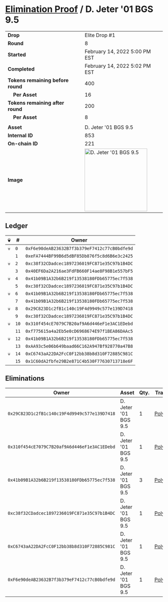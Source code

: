# [Elimination Proof](./readme.md) / D. Jeter &#039;01 BGS 9.5

|||
|---|---|
| **Drop** | Elite Drop #1 |
| **Round** | 8 |
| **Started** | February 14, 2022 5:00 PM EST |
| **Completed** | February 14, 2022 5:02 PM EST |
| **Tokens remaining before round** | 400 |
| **&nbsp;&nbsp;&nbsp;&nbsp;Per Asset** | 16 |
| **Tokens remaining after round** | 200 |
| **&nbsp;&nbsp;&nbsp;&nbsp;Per Asset** | 8 |
| | |
| **Asset** | D. Jeter &#039;01 BGS 9.5 |
| **Internal ID** | 853 |
| **On-chain ID** | 221 |
| **Image** | <img src="https://tcdn.blokpax.com/95836cf2-27ed-4622-80e2-b66526820255/cfa66033d3d8d06e7845a02881dac38041e4bb511442329f6edcf5a6e3380477.png" height="200" alt="D. Jeter &#039;01 BGS 9.5" /> |

## Ledger

| 💀 | # | Owner |
| --- | --- | --- |
| 💀 | `0` | `0xF6e90deAB23632B7f3b379eF7412c77cB0bdfe9d` |
|  | `1` | `0xeFA7444BF99B6d5dBF85Db876f5c8d6B6e3c2425` |
| 💀 | `2` | `0xc38f32CDadcec1897236019FC871e35C97b1B4DC` |
|  | `3` | `0x40EF6Da2A216ae3FdFB660F14ae8F98B1e557bF5` |
| 💀 | `4` | `0x41b09B1A32b6B219f13538180FDb65775ec7f538` |
|  | `5` | `0xc38f32CDadcec1897236019FC871e35C97b1B4DC` |
| 💀 | `6` | `0x41b09B1A32b6B219f13538180FDb65775ec7f538` |
|  | `7` | `0x41b09B1A32b6B219f13538180FDb65775ec7f538` |
| 💀 | `8` | `0x29C823D1c2fB1c140c19F4d9949c577e139D7418` |
|  | `9` | `0xc38f32CDadcec1897236019FC871e35C97b1B4DC` |
| 💀 | `10` | `0x310f454cE7079C7B20af9A6d446eF1e3AC1EDebd` |
|  | `11` | `0xf775615a4a2Eb5e0cD6968674E97f1BEA86DAAc5` |
| 💀 | `12` | `0x41b09B1A32b6B219f13538180FDb65775ec7f538` |
|  | `13` | `0xAA93c5e06b649baad66C162A947Bf928770a47B8` |
| 💀 | `14` | `0xC6743aA22DA2FcC0F12bb38b8d310F72885C981C` |
|  | `15` | `0x1C60dA2fbfe29B2e871C4b530F77630713718e6F` |


## Eliminations

| Owner | Asset | Qty. | Transaction |
| --- | --- | --- | --- |
| `0x29C823D1c2fB1c140c19F4d9949c577e139D7418` | D. Jeter '01 BGS 9.5 | 1 | [Polygonscan](https://polygonscan.com/tx/0x51e02b651f815785a53e71750411b8577ff60c10e951afea9ec79dfa41c0e893) |
| `0x310f454cE7079C7B20af9A6d446eF1e3AC1EDebd` | D. Jeter '01 BGS 9.5 | 1 | [Polygonscan](https://polygonscan.com/tx/0x4eb5bbffda8766f55547d9087c6bb1933282456a5dba3d650d5e96bd012ba762) |
| `0x41b09B1A32b6B219f13538180FDb65775ec7f538` | D. Jeter '01 BGS 9.5 | 3 | [Polygonscan](https://polygonscan.com/tx/0x768dd963d340043a86d5e76c04e1dc14fd154d6247a098b6fa3b9246b7fd609d) |
| `0xc38f32CDadcec1897236019FC871e35C97b1B4DC` | D. Jeter '01 BGS 9.5 | 1 | [Polygonscan](https://polygonscan.com/tx/0x4c4e81e2e6619d39f0aa9d186d7a5f1a8f9213658a92c5f442a761379bc0c95a) |
| `0xC6743aA22DA2FcC0F12bb38b8d310F72885C981C` | D. Jeter '01 BGS 9.5 | 1 | [Polygonscan](https://polygonscan.com/tx/0x6e6910829677076842aff14f3bb08246c633d408f92b3c23fe5fd13bdfcef9d7) |
| `0xF6e90deAB23632B7f3b379eF7412c77cB0bdfe9d` | D. Jeter '01 BGS 9.5 | 1 | [Polygonscan](https://polygonscan.com/tx/0x4328da871373d3d7cf147cb3c52e0ba1c0a5a8c024b4066c0c7e4f7a88bcd93a) |
